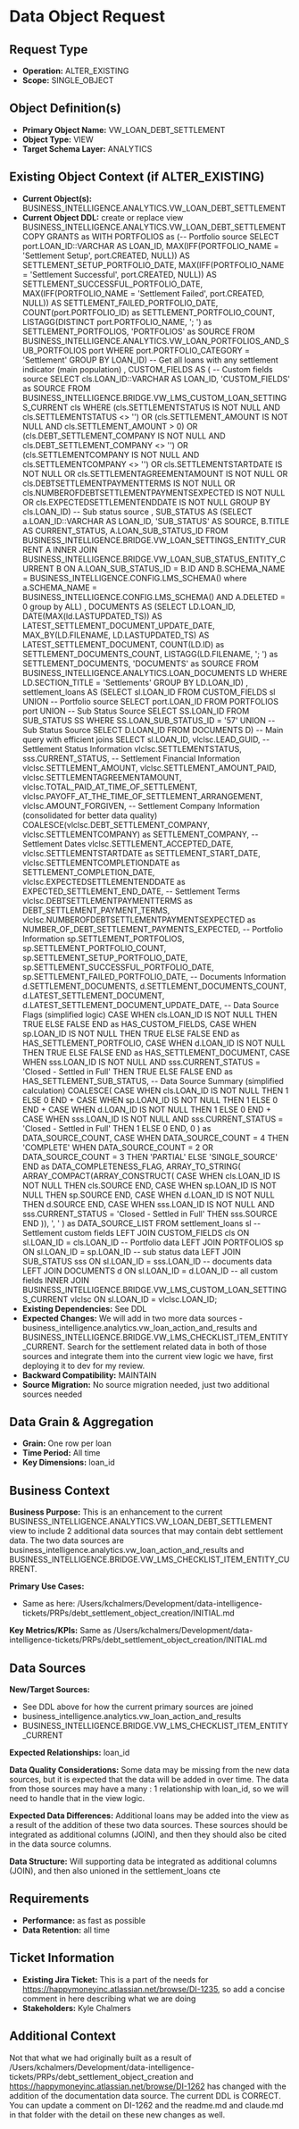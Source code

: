 # Data Object Request

## Request Type
- **Operation:** ALTER_EXISTING
- **Scope:** SINGLE_OBJECT

## Object Definition(s)
- **Primary Object Name:** VW_LOAN_DEBT_SETTLEMENT
- **Object Type:** VIEW  
- **Target Schema Layer:** ANALYTICS

## Existing Object Context (if ALTER_EXISTING)
- **Current Object(s):** BUSINESS_INTELLIGENCE.ANALYTICS.VW_LOAN_DEBT_SETTLEMENT
- **Current Object DDL:** create or replace view BUSINESS_INTELLIGENCE.ANALYTICS.VW_LOAN_DEBT_SETTLEMENT COPY GRANTS as
WITH PORTFOLIOS as (-- Portfolio source
    SELECT port.LOAN_ID::VARCHAR                                                  AS LOAN_ID,
           MAX(IFF(PORTFOLIO_NAME = 'Settlement Setup', port.CREATED, NULL))      AS SETTLEMENT_SETUP_PORTFOLIO_DATE,
           MAX(IFF(PORTFOLIO_NAME = 'Settlement Successful', port.CREATED, NULL)) AS SETTLEMENT_SUCCESSFUL_PORTFOLIO_DATE,
           MAX(IFF(PORTFOLIO_NAME = 'Settlement Failed', port.CREATED, NULL))     AS SETTLEMENT_FAILED_PORTFOLIO_DATE,
           COUNT(port.PORTFOLIO_ID)                                               as SETTLEMENT_PORTFOLIO_COUNT,
           LISTAGG(DISTINCT port.PORTFOLIO_NAME, '; ')                            as SETTLEMENT_PORTFOLIOS,
           'PORTFOLIOS'                                                           as SOURCE
    FROM BUSINESS_INTELLIGENCE.ANALYTICS.VW_LOAN_PORTFOLIOS_AND_SUB_PORTFOLIOS port
    WHERE port.PORTFOLIO_CATEGORY = 'Settlement'
    GROUP BY LOAN_ID)
   -- Get all loans with any settlement indicator (main population)
   , CUSTOM_FIELDS AS (
    -- Custom fields source
    SELECT cls.LOAN_ID::VARCHAR AS LOAN_ID,
           'CUSTOM_FIELDS'      as SOURCE
    FROM BUSINESS_INTELLIGENCE.BRIDGE.VW_LMS_CUSTOM_LOAN_SETTINGS_CURRENT cls
    WHERE (cls.SETTLEMENTSTATUS IS NOT NULL AND cls.SETTLEMENTSTATUS <> '')
       OR (cls.SETTLEMENT_AMOUNT IS NOT NULL AND cls.SETTLEMENT_AMOUNT > 0)
       OR (cls.DEBT_SETTLEMENT_COMPANY IS NOT NULL AND cls.DEBT_SETTLEMENT_COMPANY <> '')
       OR (cls.SETTLEMENTCOMPANY IS NOT NULL AND cls.SETTLEMENTCOMPANY <> '')
       OR cls.SETTLEMENTSTARTDATE IS NOT NULL
       OR cls.SETTLEMENTAGREEMENTAMOUNT IS NOT NULL
       OR cls.DEBTSETTLEMENTPAYMENTTERMS IS NOT NULL
       OR cls.NUMBEROFDEBTSETTLEMENTPAYMENTSEXPECTED IS NOT NULL
       OR cls.EXPECTEDSETTLEMENTENDDATE IS NOT NULL
    GROUP BY cls.LOAN_ID)
   -- Sub status source
   , SUB_STATUS AS (SELECT a.LOAN_ID::VARCHAR AS LOAN_ID,
                           'SUB_STATUS'       AS SOURCE,
                           B.TITLE            AS CURRENT_STATUS,
                           A.LOAN_SUB_STATUS_ID
                    FROM BUSINESS_INTELLIGENCE.BRIDGE.VW_LOAN_SETTINGS_ENTITY_CURRENT A
                             INNER JOIN BUSINESS_INTELLIGENCE.BRIDGE.VW_LOAN_SUB_STATUS_ENTITY_CURRENT B
                                        ON A.LOAN_SUB_STATUS_ID = B.ID
                                            AND B.SCHEMA_NAME = BUSINESS_INTELLIGENCE.CONFIG.LMS_SCHEMA()
                    where a.SCHEMA_NAME = BUSINESS_INTELLIGENCE.CONFIG.LMS_SCHEMA()
                      AND A.DELETED = 0
                    group by ALL)
   , DOCUMENTS AS (SELECT LD.LOAN_ID,
                          DATE(MAX(ld.LASTUPDATED_TS))           AS LATEST_SETTLEMENT_DOCUMENT_UPDATE_DATE,
                          MAX_BY(LD.FILENAME, LD.LASTUPDATED_TS) AS LATEST_SETTLEMENT_DOCUMENT,
                          COUNT(LD.ID)                           as SETTLEMENT_DOCUMENTS_COUNT,
                          LISTAGG(LD.FILENAME, '; ')             as SETTLEMENT_DOCUMENTS,
                          'DOCUMENTS'                            as SOURCE
                   FROM BUSINESS_INTELLIGENCE.ANALYTICS.LOAN_DOCUMENTS LD
                   WHERE LD.SECTION_TITLE = 'Settlements'
                   GROUP BY LD.LOAN_ID)
   , settlement_loans AS (SELECT sl.LOAN_ID
                          FROM CUSTOM_FIELDS sl
                          UNION
                          -- Portfolio source
                          SELECT port.LOAN_ID
                          FROM PORTFOLIOS port
                          UNION
                          -- Sub Status Source
                          SELECT SS.LOAN_ID
                          FROM SUB_STATUS SS
                          WHERE SS.LOAN_SUB_STATUS_ID = '57'
                          UNION
                          -- Sub Status Source
                          SELECT D.LOAN_ID
                          FROM DOCUMENTS D)
-- Main query with efficient joins
SELECT sl.LOAN_ID,
       vlclsc.LEAD_GUID,
       -- Settlement Status Information
       vlclsc.SETTLEMENTSTATUS,
       sss.CURRENT_STATUS,
       -- Settlement Financial Information
       vlclsc.SETTLEMENT_AMOUNT,
       vlclsc.SETTLEMENT_AMOUNT_PAID,
       vlclsc.SETTLEMENTAGREEMENTAMOUNT,
       vlclsc.TOTAL_PAID_AT_TIME_OF_SETTLEMENT,
       vlclsc.PAYOFF_AT_THE_TIME_OF_SETTLEMENT_ARRANGEMENT,
       vlclsc.AMOUNT_FORGIVEN,
       -- Settlement Company Information (consolidated for better data quality)
       COALESCE(vlclsc.DEBT_SETTLEMENT_COMPANY, vlclsc.SETTLEMENTCOMPANY)                                             as SETTLEMENT_COMPANY,
       -- Settlement Dates
       vlclsc.SETTLEMENT_ACCEPTED_DATE,
       vlclsc.SETTLEMENTSTARTDATE                                                                                     as SETTLEMENT_START_DATE,
       vlclsc.SETTLEMENTCOMPLETIONDATE                                                                                as SETTLEMENT_COMPLETION_DATE,
       vlclsc.EXPECTEDSETTLEMENTENDDATE                                                                               as EXPECTED_SETTLEMENT_END_DATE,
       -- Settlement Terms
       vlclsc.DEBTSETTLEMENTPAYMENTTERMS                                                                              as DEBT_SETTLEMENT_PAYMENT_TERMS,
       vlclsc.NUMBEROFDEBTSETTLEMENTPAYMENTSEXPECTED                                                                  as NUMBER_OF_DEBT_SETTLEMENT_PAYMENTS_EXPECTED,
       -- Portfolio Information
       sp.SETTLEMENT_PORTFOLIOS,
       sp.SETTLEMENT_PORTFOLIO_COUNT,
       sp.SETTLEMENT_SETUP_PORTFOLIO_DATE,
       sp.SETTLEMENT_SUCCESSFUL_PORTFOLIO_DATE,
       sp.SETTLEMENT_FAILED_PORTFOLIO_DATE,
       -- Documents Information
       d.SETTLEMENT_DOCUMENTS,
       d.SETTLEMENT_DOCUMENTS_COUNT,
       d.LATEST_SETTLEMENT_DOCUMENT,
       d.LATEST_SETTLEMENT_DOCUMENT_UPDATE_DATE,
       -- Data Source Flags (simplified logic)
       CASE WHEN cls.LOAN_ID IS NOT NULL THEN TRUE ELSE FALSE END                                                     as HAS_CUSTOM_FIELDS,
       CASE WHEN sp.LOAN_ID IS NOT NULL THEN TRUE ELSE FALSE END                                                      as HAS_SETTLEMENT_PORTFOLIO,
       CASE WHEN d.LOAN_ID IS NOT NULL THEN TRUE ELSE FALSE END                                                       as HAS_SETTLEMENT_DOCUMENT,
       CASE
           WHEN sss.LOAN_ID IS NOT NULL AND sss.CURRENT_STATUS = 'Closed - Settled in Full' THEN TRUE
           ELSE FALSE END                                                                                             as HAS_SETTLEMENT_SUB_STATUS,
       -- Data Source Summary (simplified calculation)
       COALESCE(
               CASE WHEN cls.LOAN_ID IS NOT NULL THEN 1 ELSE 0 END +
               CASE WHEN sp.LOAN_ID IS NOT NULL THEN 1 ELSE 0 END +
               CASE WHEN d.LOAN_ID IS NOT NULL THEN 1 ELSE 0 END +
               CASE WHEN sss.LOAN_ID IS NOT NULL AND sss.CURRENT_STATUS = 'Closed - Settled in Full' THEN 1 ELSE 0 END,
               0
       )                                                                                                              as DATA_SOURCE_COUNT,
       CASE
           WHEN DATA_SOURCE_COUNT = 4 THEN 'COMPLETE'
           WHEN DATA_SOURCE_COUNT = 2 OR DATA_SOURCE_COUNT = 3 THEN 'PARTIAL'
           ELSE 'SINGLE_SOURCE'
           END                                                                                                        as DATA_COMPLETENESS_FLAG,
       ARRAY_TO_STRING(
               ARRAY_COMPACT(ARRAY_CONSTRUCT(
                       CASE
                           WHEN cls.LOAN_ID IS NOT NULL THEN cls.SOURCE END,
                       CASE
                           WHEN sp.LOAN_ID IS NOT NULL THEN sp.SOURCE END,
                       CASE
                           WHEN d.LOAN_ID IS NOT NULL THEN d.SOURCE END,
                       CASE
                           WHEN sss.LOAN_ID IS NOT NULL AND sss.CURRENT_STATUS
                               = 'Closed - Settled in Full'
                               THEN sss.SOURCE END
                             )),
               ', '
       )                                                                                                              as DATA_SOURCE_LIST
FROM settlement_loans sl
         -- Settlement custom fields
         LEFT JOIN CUSTOM_FIELDS cls
                   ON sl.LOAN_ID = cls.LOAN_ID
    -- Portfolio data
         LEFT JOIN PORTFOLIOS sp
                   ON sl.LOAN_ID = sp.LOAN_ID
    -- sub status data
         LEFT JOIN SUB_STATUS sss
                   ON sl.LOAN_ID = sss.LOAN_ID
    -- documents data
         LEFT JOIN DOCUMENTS d
                   ON sl.LOAN_ID = d.LOAN_ID
    -- all custom fields
         INNER JOIN BUSINESS_INTELLIGENCE.BRIDGE.VW_LMS_CUSTOM_LOAN_SETTINGS_CURRENT vlclsc
                    ON sl.LOAN_ID = vlclsc.LOAN_ID;
- **Existing Dependencies:** See DDL
- **Expected Changes:** We will add in two more data sources - business_intelligence.analytics.vw_loan_action_and_results and BUSINESS_INTELLIGENCE.BRIDGE.VW_LMS_CHECKLIST_ITEM_ENTITY_CURRENT. Search for the settlement related data in both of those sources and integrate them into the current view logic we have, first deploying it to dev for my review.
- **Backward Compatibility:** MAINTAIN
- **Source Migration:** No source migration needed, just two additional sources needed

## Data Grain & Aggregation
- **Grain:** One row per loan
- **Time Period:** All time
- **Key Dimensions:** loan_id

## Business Context
**Business Purpose:** This is an enhancement to the current BUSINESS_INTELLIGENCE.ANALYTICS.VW_LOAN_DEBT_SETTLEMENT view to include 2 additional data sources that may contain debt settlement data. The two data sources are business_intelligence.analytics.vw_loan_action_and_results and BUSINESS_INTELLIGENCE.BRIDGE.VW_LMS_CHECKLIST_ITEM_ENTITY_CURRENT. 

**Primary Use Cases:** 
- Same as here: /Users/kchalmers/Development/data-intelligence-tickets/PRPs/debt_settlement_object_creation/INITIAL.md

**Key Metrics/KPIs:** Same as /Users/kchalmers/Development/data-intelligence-tickets/PRPs/debt_settlement_object_creation/INITIAL.md

## Data Sources
**New/Target Sources:** 
- See DDL above for how the current primary sources are joined
- business_intelligence.analytics.vw_loan_action_and_results
- BUSINESS_INTELLIGENCE.BRIDGE.VW_LMS_CHECKLIST_ITEM_ENTITY_CURRENT

**Expected Relationships:** loan_id

**Data Quality Considerations:** Some data may be missing from the new data sources, but it is expected that the data will be added in over time. The data from those sources may have a many : 1 relationship with loan_id, so we will need to handle that in the view logic.

**Expected Data Differences:** Additional loans may be added into the view as a result of the addition of these two data sources. These sources should be integrated as additional columns (JOIN), and then they should also be cited in the data source columns.

**Data Structure:** Will supporting data be integrated as additional columns (JOIN), and then also unioned in the settlement_loans cte

## Requirements
- **Performance:** as fast as possible
- **Data Retention:** all time

## Ticket Information
- **Existing Jira Ticket:** This is a part of the needs for https://happymoneyinc.atlassian.net/browse/DI-1235, so add a concise comment in here describing what we are doing
- **Stakeholders:** Kyle Chalmers

## Additional Context
Not that what we had originally built as a result of /Users/kchalmers/Development/data-intelligence-tickets/PRPs/debt_settlement_object_creation and https://happymoneyinc.atlassian.net/browse/DI-1262 has changed with the addition of the documentation data source. The current DDL is CORRECT. You can update a comment on DI-1262 and the readme.md and claude.md in that folder with the detail on these new changes as well.